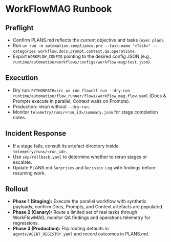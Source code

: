 # WorkFlowMAG Runbook

## Preflight
- Confirm PLANS.md reflects the current objective and tasks (`exec plan`).
- Run `uv run -m automation.compliance.pre --task-name "<Task>" --categories workflow,docs,prompt,context,qa,operations`.
- Export `WORKFLOW_CONFIG` pointing to the desired config JSON (e.g., `runtime/automation/workflows/configs/workflow-mag/test.json`).

## Execution
- Dry run: `PYTHONPATH=src uv run flowctl run --dry-run runtime/automation/flow_runner/flows/workflow_mag.flow.yaml` (Docs & Prompts execute in parallel; Context waits on Prompts).
- Production: rerun without `--dry-run`.
- Monitor `telemetry/runs/<run_id>/summary.json` for stage completion notes.

## Incident Response
- If a stage fails, consult its artefact directory inside `telemetry/runs/<run_id>`.
- Use `sop/rollback.yaml` to determine whether to rerun stages or escalate.
- Update PLANS.md `Surprises` and `Decision Log` with findings before resuming work.

## Rollout
- **Phase 1 (Staging):** Execute the parallel workflow with synthetic payloads; confirm Docs, Prompts, and Context artefacts are populated.
- **Phase 2 (Canary):** Route a limited set of real tasks through WorkFlowMAG; monitor QA findings and operations telemetry for regressions.
- **Phase 3 (Production):** Flip routing defaults in `agents/AGENT_REGISTRY.yaml` and record outcomes in PLANS.md.
